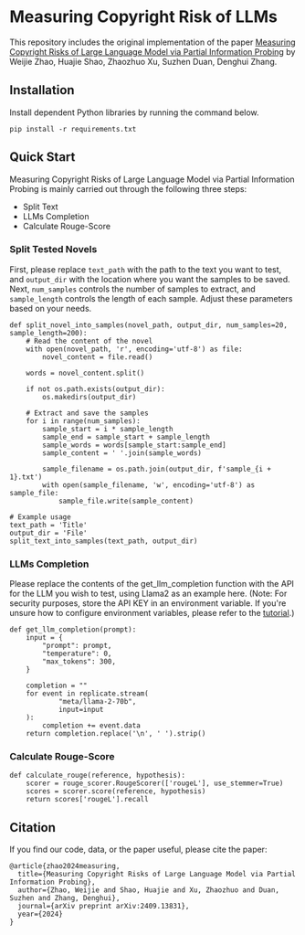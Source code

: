 # Measuring Copyright Risk of LLMs
This repository includes the original implementation of the paper [Measuring Copyright Risks of Large Language Model via Partial Information Probing](https://arxiv.org/abs/2409.13831) by Weijie Zhao, Huajie Shao, Zhaozhuo Xu, Suzhen Duan, Denghui Zhang.

## Installation
Install dependent Python libraries by running the command below.
```
pip install -r requirements.txt
```

## Quick Start
Measuring Copyright Risks of Large Language Model via Partial Information Probing is mainly carried out through the following three steps:
- Split Text
- LLMs Completion
- Calculate Rouge-Score

### Split Tested Novels
First, please replace `text_path` with the path to the text you want to test, and `output_dir` with the location where you want the samples to be saved. Next, `num_samples` controls the number of samples to extract, and `sample_length` controls the length of each sample. Adjust these parameters based on your needs.

```
def split_novel_into_samples(novel_path, output_dir, num_samples=20, sample_length=200):
    # Read the content of the novel
    with open(novel_path, 'r', encoding='utf-8') as file:
        novel_content = file.read()

    words = novel_content.split()

    if not os.path.exists(output_dir):
        os.makedirs(output_dir)

    # Extract and save the samples
    for i in range(num_samples):
        sample_start = i * sample_length
        sample_end = sample_start + sample_length
        sample_words = words[sample_start:sample_end]
        sample_content = ' '.join(sample_words)

        sample_filename = os.path.join(output_dir, f'sample_{i + 1}.txt')
        with open(sample_filename, 'w', encoding='utf-8') as sample_file:
            sample_file.write(sample_content)

# Example usage
text_path = 'Title'
output_dir = 'File'
split_text_into_samples(text_path, output_dir)
```
### LLMs Completion
Please replace the contents of the get_llm_completion function with the API for the LLM you wish to test, using Llama2 as an example here. (Note: For security purposes, store the API KEY in an environment variable. If you're unsure how to configure environment variables, please refer to the [tutorial](https://replicate.com/meta/llama-2-70b/api).)
```
def get_llm_completion(prompt):
    input = {
        "prompt": prompt,
        "temperature": 0,
        "max_tokens": 300,
    }

    completion = ""
    for event in replicate.stream(
            "meta/llama-2-70b",
            input=input
    ):
        completion += event.data
    return completion.replace('\n', ' ').strip()
```

### Calculate Rouge-Score
```
def calculate_rouge(reference, hypothesis):
    scorer = rouge_scorer.RougeScorer(['rougeL'], use_stemmer=True)
    scores = scorer.score(reference, hypothesis)
    return scores['rougeL'].recall
```

## Citation
If you find our code, data, or the paper useful, please cite the paper:
```
@article{zhao2024measuring,
  title={Measuring Copyright Risks of Large Language Model via Partial Information Probing},
  author={Zhao, Weijie and Shao, Huajie and Xu, Zhaozhuo and Duan, Suzhen and Zhang, Denghui},
  journal={arXiv preprint arXiv:2409.13831},
  year={2024}
}
```
